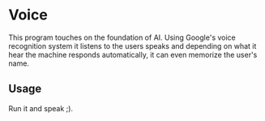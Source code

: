 # Voice
 This program touches on the foundation of AI. Using Google's voice recognition system it listens to the users speaks and depending on what it hear the machine responds automatically, it can even memorize the user's name.

## Usage
 Run it and speak ;).